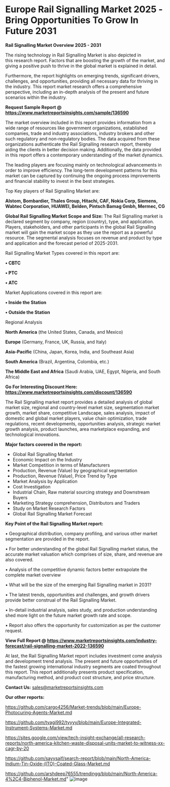 # Europe Rail Signalling Market 2025 -Bring Opportunities To Grow In Future 2031

<Strong> Rail Signalling Market Overview 2025 - 2031</strong>

The rising technology in Rail Signalling Market is also depicted in this research report. Factors that are boosting the growth of the market, and giving a positive push to thrive in the global market is explained in detail.

Furthermore, the report highlights on emerging trends, significant drivers, challenges, and opportunities, providing all necessary data for thriving in the industry. This report market research offers a comprehensive perspective, including an in-depth analysis of the present and future scenarios within the industry.

<strong>Request Sample Report @ <a href=https://www.marketreportsinsights.com/sample/136590>https://www.marketreportsinsights.com/sample/136590</a></strong>

The market overview included in this report provides information from a wide range of resources like government organizations, established companies, trade and industry associations, industry brokers and other such regulatory and non-regulatory bodies. The data acquired from these organizations authenticate the Rail Signalling research report, thereby aiding the clients in better decision making. Additionally, the data provided in this report offers a contemporary understanding of the market dynamics.

The leading players are focusing mainly on technological advancements in order to improve efficiency. The long-term development patterns for this market can be captured by continuing the ongoing process improvements and financial stability to invest in the best strategies.

Top Key players of Rail Signalling Market are:

<strong>Alstom, Bombardier, Thales Group, Hitachi, CAF, Nokia Corp, Siemens, Wabtec Corporation, HUAWEI, Belden, Pintsch Bamag Gmbh, Mermec, CG</strong>

<strong><b>Global Rail Signalling Market Scope and Size:</b></strong>
The Rail Signalling market is declared segment by company, region (country), type, and application. Players, stakeholders, and other participants in the global Rail Signalling market will gain the market scope as they use the report as a powerful resource. The segmental analysis focuses on revenue and product by type and application and the forecast period of 2025-2031.

Rail Signalling Market Types covered in this report are:

<strong>• CBTC

• PTC

• ATC</strong>

Market Applications covered in this report are:

<strong>• Inside the Station

• Outside the Station</strong> 

Regional Analysis

<strong>North America</strong> (the United States, Canada, and Mexico)

<strong>Europe</strong> (Germany, France, UK, Russia, and Italy)

<strong>Asia-Pacific</strong> (China, Japan, Korea, India, and Southeast Asia)

<strong>South America</strong> (Brazil, Argentina, Colombia, etc.)

<strong>The Middle East and Africa</strong> (Saudi Arabia, UAE, Egypt, Nigeria, and South Africa)

<strong>Go For Interesting Discount Here: <a href=https://www.marketreportsinsights.com/discount/136590>https://www.marketreportsinsights.com/discount/136590</a></strong>

The Rail Signalling market report provides a detailed analysis of global market size, regional and country-level market size, segmentation market growth, market share, competitive Landscape, sales analysis, impact of domestic and global market players, value chain optimization, trade regulations, recent developments, opportunities analysis, strategic market growth analysis, product launches, area marketplace expanding, and technological innovations.

<strong><b>Major factors covered in the report:</b></strong>
<ul>
  <li>Global Rail Signalling Market </li>
  <li>Economic Impact on the Industry</li>
  <li>Market Competition in terms of Manufacturers</li>
  <li>Production, Revenue (Value) by geographical segmentation</li>
  <li>Production, Revenue (Value), Price Trend by Type</li>
  <li>Market Analysis by Application</li>
  <li>Cost Investigation</li>
  <li>Industrial Chain, Raw material sourcing strategy and Downstream Buyers</li>
  <li>Marketing Strategy comprehension, Distributors and Traders</li>
  <li>Study on Market Research Factors</li>
  <li>Global Rail Signalling Market Forecast</li>
</ul>

<strong><b>Key Point of the Rail Signalling Market report:</b></strong>

• Geographical distribution, company profiling, and various other market segmentation are provided in the report.

• For better understanding of the global Rail Signalling market status, the accurate market valuation which comprises of size, share, and revenue are also covered.

• Analysis of the competitive dynamic factors better extrapolate the complete market overview

• What will be the size of the emerging Rail Signalling market in 2031?

• The latest trends, opportunities and challenges, and growth drivers provide better construal of the Rail Signalling Market.

• In-detail industrial analysis, sales study, and production understanding shed more light on the future market growth rate and scope.

• Report also offers the opportunity for customization as per the customer request.

<strong><b>View Full Report @ <a href=https://www.marketreportsinsights.com/industry-forecast/rail-signalling-market-2022-136590>https://www.marketreportsinsights.com/industry-forecast/rail-signalling-market-2022-136590</a></b></strong>


At last, the Rail Signalling Market report includes investment come analysis and development trend analysis. The present and future opportunities of the fastest growing international industry segments are coated throughout this report. This report additionally presents product specification, manufacturing method, and product cost structure, and price structure.

<strong>Contact Us:</strong>
sales@marketreportsinsights.com

<strong>Our other reports:</strong>

<a href=https://github.com/cargo4256/Market-trends/blob/main/Europe-Photocuring-Agents-Market.md>https://github.com/cargo4256/Market-trends/blob/main/Europe-Photocuring-Agents-Market.md</a>

<a href=https://github.com/tyagi992/tyyyy/blob/main/Europe-Integrated-Instrument-Systems-Market.md>https://github.com/tyagi992/tyyyy/blob/main/Europe-Integrated-Instrument-Systems-Market.md</a>

<a href=https://sites.google.com/view/tech-insight-exchange/all-research-reports/north-america-kitchen-waste-disposal-units-market-to-witness-xx-cagr-by-20>https://sites.google.com/view/tech-insight-exchange/all-research-reports/north-america-kitchen-waste-disposal-units-market-to-witness-xx-cagr-by-20</a>

<a href=https://github.com/sayysaif/search-report/blob/main/North-America-Indium-Tin-Oxide-(ITO)-Coated-Glass-Market.md>https://github.com/sayysaif/search-report/blob/main/North-America-Indium-Tin-Oxide-(ITO)-Coated-Glass-Market.md</a>

<a href=https://github.com/arshdeep76555/trendingg/blob/main/North-America-4%2C4-Biphenol-Market.md>https://github.com/arshdeep76555/trendingg/blob/main/North-America-4%2C4-Biphenol-Market.md</a>"
![image](https://github.com/user-attachments/assets/4916379f-3806-45d8-9511-72e53982ae52)
